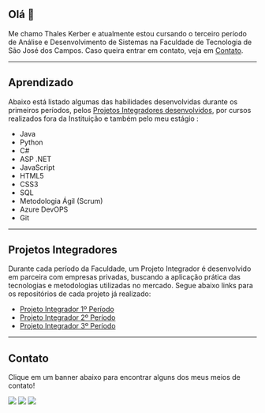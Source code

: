 ## Olá 👋

Me chamo Thales Kerber e atualmente estou cursando o terceiro período de Análise e Desenvolvimento de Sistemas na Faculdade de Tecnologia de São José dos Campos. Caso queira entrar em contato, veja em [Contato](https://github.com/thaleskerber/thaleskerber/blob/main/README.md#contato).

---

## Aprendizado

Abaixo está listado algumas das habilidades desenvolvidas durante os primeiros períodos, pelos [Projetos Integradores desenvolvidos](https://github.com/thaleskerber/thaleskerber/blob/main/README.md#projetos-integradores), por cursos realizados fora da Instituição e também pelo meu estágio :

* Java
* Python
* C#
* ASP .NET
* JavaScript
* HTML5
* CSS3
* SQL
* Metodologia Ágil (Scrum)
* Azure DevOPS
* Git

---

## Projetos Integradores

Durante cada período da Faculdade, um Projeto Integrador é desenvolvido em parceira com empresas privadas, buscando a aplicação prática das tecnologias e metodologias utilizadas no mercado. Segue abaixo links para os repositórios de cada projeto já realizado:

* [Projeto Integrador 1º Período](https://github.com/thaleskerber/Projeto-Integrador-1-Semestre)
* [Projeto Integrador 2º Período](https://github.com/thaleskerber/Projeto-Integrador-2-Semestre)
* [Projeto Integrador 3º Período](https://github.com/thaleskerber/Projeto-Integrador-3-Semestre)

---

## Contato

Clique em um banner abaixo para encontrar alguns dos meus meios de contato!

<a href="https://www.linkedin.com/in/thales-kerber-771339206/" target="_blank"><img src="https://img.shields.io/badge/-LinkedIn-%230077B5?style=for-the-badge&logo=linkedin&logoColor=white" target="_blank"></a>
<a href="https://www.instagram.com/luccakerber/" target="_blank"><img src="https://img.shields.io/badge/-Instagram-%23E4405F?style=for-the-badge&logo=instagram&logoColor=white" target="_blank"></a>
<a href = "mailto:thaleskerber@gmail.com"><img src="https://img.shields.io/badge/Gmail-D14836?style=for-the-badge&logo=gmail&logoColor=white" target="_blank"></a>
